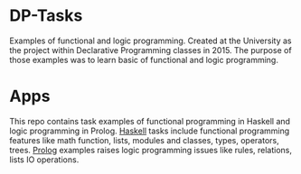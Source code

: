 # DP-Tasks
Examples of functional and logic programming. Created at the University as the project within Declarative Programming classes in 2015. The purpose of those examples was to learn basic of functional and logic programming.

# Apps
This repo contains task examples of functional programming in Haskell and logic programming in Prolog. [Haskell](haskell) tasks include functional programming features like math function, lists, modules and classes, types, operators, trees. [Prolog](prolog) examples raises logic programming issues like rules, relations, lists IO operations. 
